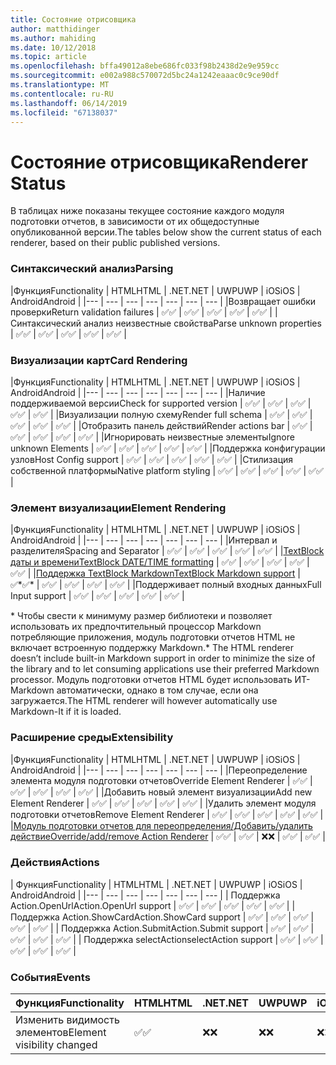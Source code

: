 ```yaml
---
title: Состояние отрисовщика
author: matthidinger
ms.author: mahiding
ms.date: 10/12/2018
ms.topic: article
ms.openlocfilehash: bffa49012a8ebe686fc033f98b2438d2e9e959cc
ms.sourcegitcommit: e002a988c570072d5bc24a1242eaaac0c9ce90df
ms.translationtype: MT
ms.contentlocale: ru-RU
ms.lasthandoff: 06/14/2019
ms.locfileid: "67138037"
---
```

# <a name="renderer-status"></a><span data-ttu-id="33d1b-102">Состояние отрисовщика</span><span class="sxs-lookup"><span data-stu-id="33d1b-102">Renderer Status</span></span>
<span data-ttu-id="33d1b-103">В таблицах ниже показаны текущее состояние каждого модуля подготовки отчетов, в зависимости от их общедоступные опубликованной версии.</span><span class="sxs-lookup"><span data-stu-id="33d1b-103">The tables below show the current status of each renderer, based on their public published versions.</span></span>

### <a name="parsing"></a><span data-ttu-id="33d1b-104">Синтаксический анализ</span><span class="sxs-lookup"><span data-stu-id="33d1b-104">Parsing</span></span>

|<span data-ttu-id="33d1b-105">Функция</span><span class="sxs-lookup"><span data-stu-id="33d1b-105">Functionality</span></span> | <span data-ttu-id="33d1b-106">HTML</span><span class="sxs-lookup"><span data-stu-id="33d1b-106">HTML</span></span> | <span data-ttu-id="33d1b-107">.NET</span><span class="sxs-lookup"><span data-stu-id="33d1b-107">.NET</span></span> | <span data-ttu-id="33d1b-108">UWP</span><span class="sxs-lookup"><span data-stu-id="33d1b-108">UWP</span></span> | <span data-ttu-id="33d1b-109">iOS</span><span class="sxs-lookup"><span data-stu-id="33d1b-109">iOS</span></span> | <span data-ttu-id="33d1b-110">Android</span><span class="sxs-lookup"><span data-stu-id="33d1b-110">Android</span></span> |
|--- | --- | --- | --- | --- | --- | --- |
|<span data-ttu-id="33d1b-111">Возвращает ошибки проверки</span><span class="sxs-lookup"><span data-stu-id="33d1b-111">Return validation failures</span></span> | <span data-ttu-id="33d1b-112">✅</span><span class="sxs-lookup"><span data-stu-id="33d1b-112">✅</span></span> | <span data-ttu-id="33d1b-113">✅</span><span class="sxs-lookup"><span data-stu-id="33d1b-113">✅</span></span> | <span data-ttu-id="33d1b-114">✅</span><span class="sxs-lookup"><span data-stu-id="33d1b-114">✅</span></span> | <span data-ttu-id="33d1b-115">✅</span><span class="sxs-lookup"><span data-stu-id="33d1b-115">✅</span></span> | <span data-ttu-id="33d1b-116">✅</span><span class="sxs-lookup"><span data-stu-id="33d1b-116">✅</span></span> |
|<span data-ttu-id="33d1b-117">Синтаксический анализ неизвестные свойства</span><span class="sxs-lookup"><span data-stu-id="33d1b-117">Parse unknown properties</span></span> | <span data-ttu-id="33d1b-118">✅</span><span class="sxs-lookup"><span data-stu-id="33d1b-118">✅</span></span> | <span data-ttu-id="33d1b-119">✅</span><span class="sxs-lookup"><span data-stu-id="33d1b-119">✅</span></span> | <span data-ttu-id="33d1b-120">✅</span><span class="sxs-lookup"><span data-stu-id="33d1b-120">✅</span></span> | <span data-ttu-id="33d1b-121">✅</span><span class="sxs-lookup"><span data-stu-id="33d1b-121">✅</span></span> | <span data-ttu-id="33d1b-122">✅</span><span class="sxs-lookup"><span data-stu-id="33d1b-122">✅</span></span> |

### <a name="card-rendering"></a><span data-ttu-id="33d1b-123">Визуализации карт</span><span class="sxs-lookup"><span data-stu-id="33d1b-123">Card Rendering</span></span>

|<span data-ttu-id="33d1b-124">Функция</span><span class="sxs-lookup"><span data-stu-id="33d1b-124">Functionality</span></span> | <span data-ttu-id="33d1b-125">HTML</span><span class="sxs-lookup"><span data-stu-id="33d1b-125">HTML</span></span> | <span data-ttu-id="33d1b-126">.NET</span><span class="sxs-lookup"><span data-stu-id="33d1b-126">.NET</span></span> | <span data-ttu-id="33d1b-127">UWP</span><span class="sxs-lookup"><span data-stu-id="33d1b-127">UWP</span></span> | <span data-ttu-id="33d1b-128">iOS</span><span class="sxs-lookup"><span data-stu-id="33d1b-128">iOS</span></span> | <span data-ttu-id="33d1b-129">Android</span><span class="sxs-lookup"><span data-stu-id="33d1b-129">Android</span></span> |
|--- | --- | --- | --- | --- | --- | --- |
|<span data-ttu-id="33d1b-130">Наличие поддерживаемой версии</span><span class="sxs-lookup"><span data-stu-id="33d1b-130">Check for supported version</span></span> | <span data-ttu-id="33d1b-131">✅</span><span class="sxs-lookup"><span data-stu-id="33d1b-131">✅</span></span> | <span data-ttu-id="33d1b-132">✅</span><span class="sxs-lookup"><span data-stu-id="33d1b-132">✅</span></span> | <span data-ttu-id="33d1b-133">✅</span><span class="sxs-lookup"><span data-stu-id="33d1b-133">✅</span></span> | <span data-ttu-id="33d1b-134">✅</span><span class="sxs-lookup"><span data-stu-id="33d1b-134">✅</span></span> | <span data-ttu-id="33d1b-135">✅</span><span class="sxs-lookup"><span data-stu-id="33d1b-135">✅</span></span>  |
|<span data-ttu-id="33d1b-136">Визуализации полную схему</span><span class="sxs-lookup"><span data-stu-id="33d1b-136">Render full schema</span></span> | <span data-ttu-id="33d1b-137">✅</span><span class="sxs-lookup"><span data-stu-id="33d1b-137">✅</span></span> | <span data-ttu-id="33d1b-138">✅</span><span class="sxs-lookup"><span data-stu-id="33d1b-138">✅</span></span> | <span data-ttu-id="33d1b-139">✅</span><span class="sxs-lookup"><span data-stu-id="33d1b-139">✅</span></span> | <span data-ttu-id="33d1b-140">✅</span><span class="sxs-lookup"><span data-stu-id="33d1b-140">✅</span></span> | <span data-ttu-id="33d1b-141">✅</span><span class="sxs-lookup"><span data-stu-id="33d1b-141">✅</span></span> |
|<span data-ttu-id="33d1b-142">Отобразить панель действий</span><span class="sxs-lookup"><span data-stu-id="33d1b-142">Render actions bar</span></span> | <span data-ttu-id="33d1b-143">✅</span><span class="sxs-lookup"><span data-stu-id="33d1b-143">✅</span></span> | <span data-ttu-id="33d1b-144">✅</span><span class="sxs-lookup"><span data-stu-id="33d1b-144">✅</span></span> | <span data-ttu-id="33d1b-145">✅</span><span class="sxs-lookup"><span data-stu-id="33d1b-145">✅</span></span> | <span data-ttu-id="33d1b-146">✅</span><span class="sxs-lookup"><span data-stu-id="33d1b-146">✅</span></span> | <span data-ttu-id="33d1b-147">✅</span><span class="sxs-lookup"><span data-stu-id="33d1b-147">✅</span></span> |
|<span data-ttu-id="33d1b-148">Игнорировать неизвестные элементы</span><span class="sxs-lookup"><span data-stu-id="33d1b-148">Ignore unknown Elements</span></span> | <span data-ttu-id="33d1b-149">✅</span><span class="sxs-lookup"><span data-stu-id="33d1b-149">✅</span></span> | <span data-ttu-id="33d1b-150">✅</span><span class="sxs-lookup"><span data-stu-id="33d1b-150">✅</span></span> | <span data-ttu-id="33d1b-151">✅</span><span class="sxs-lookup"><span data-stu-id="33d1b-151">✅</span></span> | <span data-ttu-id="33d1b-152">✅</span><span class="sxs-lookup"><span data-stu-id="33d1b-152">✅</span></span> | <span data-ttu-id="33d1b-153">✅</span><span class="sxs-lookup"><span data-stu-id="33d1b-153">✅</span></span> |
|<span data-ttu-id="33d1b-154">Поддержка конфигурации узлов</span><span class="sxs-lookup"><span data-stu-id="33d1b-154">Host Config support</span></span> | <span data-ttu-id="33d1b-155">✅</span><span class="sxs-lookup"><span data-stu-id="33d1b-155">✅</span></span> | <span data-ttu-id="33d1b-156">✅</span><span class="sxs-lookup"><span data-stu-id="33d1b-156">✅</span></span> | <span data-ttu-id="33d1b-157">✅</span><span class="sxs-lookup"><span data-stu-id="33d1b-157">✅</span></span> | <span data-ttu-id="33d1b-158">✅</span><span class="sxs-lookup"><span data-stu-id="33d1b-158">✅</span></span> | <span data-ttu-id="33d1b-159">✅</span><span class="sxs-lookup"><span data-stu-id="33d1b-159">✅</span></span> |
|<span data-ttu-id="33d1b-160">Стилизация собственной платформы</span><span class="sxs-lookup"><span data-stu-id="33d1b-160">Native platform styling</span></span> | <span data-ttu-id="33d1b-161">✅</span><span class="sxs-lookup"><span data-stu-id="33d1b-161">✅</span></span> | <span data-ttu-id="33d1b-162">✅</span><span class="sxs-lookup"><span data-stu-id="33d1b-162">✅</span></span> | <span data-ttu-id="33d1b-163">✅</span><span class="sxs-lookup"><span data-stu-id="33d1b-163">✅</span></span> | <span data-ttu-id="33d1b-164">✅</span><span class="sxs-lookup"><span data-stu-id="33d1b-164">✅</span></span> | <span data-ttu-id="33d1b-165">✅</span><span class="sxs-lookup"><span data-stu-id="33d1b-165">✅</span></span> |

### <a name="element-rendering"></a><span data-ttu-id="33d1b-166">Элемент визуализации</span><span class="sxs-lookup"><span data-stu-id="33d1b-166">Element Rendering</span></span>

|<span data-ttu-id="33d1b-167">Функция</span><span class="sxs-lookup"><span data-stu-id="33d1b-167">Functionality</span></span> | <span data-ttu-id="33d1b-168">HTML</span><span class="sxs-lookup"><span data-stu-id="33d1b-168">HTML</span></span> | <span data-ttu-id="33d1b-169">.NET</span><span class="sxs-lookup"><span data-stu-id="33d1b-169">.NET</span></span> | <span data-ttu-id="33d1b-170">UWP</span><span class="sxs-lookup"><span data-stu-id="33d1b-170">UWP</span></span> | <span data-ttu-id="33d1b-171">iOS</span><span class="sxs-lookup"><span data-stu-id="33d1b-171">iOS</span></span> | <span data-ttu-id="33d1b-172">Android</span><span class="sxs-lookup"><span data-stu-id="33d1b-172">Android</span></span> |
|--- | --- | --- | --- | --- | --- | --- |
|<span data-ttu-id="33d1b-173">Интервал и разделителя</span><span class="sxs-lookup"><span data-stu-id="33d1b-173">Spacing and Separator</span></span> | <span data-ttu-id="33d1b-174">✅</span><span class="sxs-lookup"><span data-stu-id="33d1b-174">✅</span></span> | <span data-ttu-id="33d1b-175">✅</span><span class="sxs-lookup"><span data-stu-id="33d1b-175">✅</span></span> | <span data-ttu-id="33d1b-176">✅</span><span class="sxs-lookup"><span data-stu-id="33d1b-176">✅</span></span> | <span data-ttu-id="33d1b-177">✅</span><span class="sxs-lookup"><span data-stu-id="33d1b-177">✅</span></span> | <span data-ttu-id="33d1b-178">✅</span><span class="sxs-lookup"><span data-stu-id="33d1b-178">✅</span></span> |
|[<span data-ttu-id="33d1b-179">TextBlock даты и времени</span><span class="sxs-lookup"><span data-stu-id="33d1b-179">TextBlock DATE/TIME formatting</span></span>](../authoring-cards/text-features.md#datetime-formatting-and-localization) | <span data-ttu-id="33d1b-180">✅</span><span class="sxs-lookup"><span data-stu-id="33d1b-180">✅</span></span> | <span data-ttu-id="33d1b-181">✅</span><span class="sxs-lookup"><span data-stu-id="33d1b-181">✅</span></span> | <span data-ttu-id="33d1b-182">✅</span><span class="sxs-lookup"><span data-stu-id="33d1b-182">✅</span></span> | <span data-ttu-id="33d1b-183">✅</span><span class="sxs-lookup"><span data-stu-id="33d1b-183">✅</span></span> | <span data-ttu-id="33d1b-184">✅</span><span class="sxs-lookup"><span data-stu-id="33d1b-184">✅</span></span> |
|[<span data-ttu-id="33d1b-185">Поддержка TextBlock Markdown</span><span class="sxs-lookup"><span data-stu-id="33d1b-185">TextBlock Markdown support</span></span>](../authoring-cards/text-features.md#markdown) | <span data-ttu-id="33d1b-186">✅\*</span><span class="sxs-lookup"><span data-stu-id="33d1b-186">✅\*</span></span> | <span data-ttu-id="33d1b-187">✅</span><span class="sxs-lookup"><span data-stu-id="33d1b-187">✅</span></span> | <span data-ttu-id="33d1b-188">✅</span><span class="sxs-lookup"><span data-stu-id="33d1b-188">✅</span></span> | <span data-ttu-id="33d1b-189">✅</span><span class="sxs-lookup"><span data-stu-id="33d1b-189">✅</span></span> | <span data-ttu-id="33d1b-190">✅</span><span class="sxs-lookup"><span data-stu-id="33d1b-190">✅</span></span> |
|<span data-ttu-id="33d1b-191">Поддерживает полный входных данных</span><span class="sxs-lookup"><span data-stu-id="33d1b-191">Full Input support</span></span> | <span data-ttu-id="33d1b-192">✅</span><span class="sxs-lookup"><span data-stu-id="33d1b-192">✅</span></span> | <span data-ttu-id="33d1b-193">✅</span><span class="sxs-lookup"><span data-stu-id="33d1b-193">✅</span></span> | <span data-ttu-id="33d1b-194">✅</span><span class="sxs-lookup"><span data-stu-id="33d1b-194">✅</span></span> | <span data-ttu-id="33d1b-195">✅</span><span class="sxs-lookup"><span data-stu-id="33d1b-195">✅</span></span> | <span data-ttu-id="33d1b-196">✅</span><span class="sxs-lookup"><span data-stu-id="33d1b-196">✅</span></span> |

<span data-ttu-id="33d1b-197">\* Чтобы свести к минимуму размер библиотеки и позволяет использовать их предпочтительный процессор Markdown потребляющие приложения, модуль подготовки отчетов HTML не включает встроенную поддержку Markdown.</span><span class="sxs-lookup"><span data-stu-id="33d1b-197">\* The HTML renderer doesn’t include built-in Markdown support in order to minimize the size of the library and to let consuming applications use their preferred Markdown processor.</span></span> <span data-ttu-id="33d1b-198">Модуль подготовки отчетов HTML будет использовать ИТ-Markdown автоматически, однако в том случае, если она загружается.</span><span class="sxs-lookup"><span data-stu-id="33d1b-198">The HTML renderer will however automatically use Markdown-It if it is loaded.</span></span>

### <a name="extensibility"></a><span data-ttu-id="33d1b-199">Расширение среды</span><span class="sxs-lookup"><span data-stu-id="33d1b-199">Extensibility</span></span>

|<span data-ttu-id="33d1b-200">Функция</span><span class="sxs-lookup"><span data-stu-id="33d1b-200">Functionality</span></span> | <span data-ttu-id="33d1b-201">HTML</span><span class="sxs-lookup"><span data-stu-id="33d1b-201">HTML</span></span> | <span data-ttu-id="33d1b-202">.NET</span><span class="sxs-lookup"><span data-stu-id="33d1b-202">.NET</span></span> | <span data-ttu-id="33d1b-203">UWP</span><span class="sxs-lookup"><span data-stu-id="33d1b-203">UWP</span></span> | <span data-ttu-id="33d1b-204">iOS</span><span class="sxs-lookup"><span data-stu-id="33d1b-204">iOS</span></span> | <span data-ttu-id="33d1b-205">Android</span><span class="sxs-lookup"><span data-stu-id="33d1b-205">Android</span></span> |
|--- | --- | --- | --- | --- | --- | --- |
|<span data-ttu-id="33d1b-206">Переопределение элемента модуля подготовки отчетов</span><span class="sxs-lookup"><span data-stu-id="33d1b-206">Override Element Renderer</span></span> | <span data-ttu-id="33d1b-207">✅</span><span class="sxs-lookup"><span data-stu-id="33d1b-207">✅</span></span> | <span data-ttu-id="33d1b-208">✅</span><span class="sxs-lookup"><span data-stu-id="33d1b-208">✅</span></span> | <span data-ttu-id="33d1b-209">✅</span><span class="sxs-lookup"><span data-stu-id="33d1b-209">✅</span></span> | <span data-ttu-id="33d1b-210">✅</span><span class="sxs-lookup"><span data-stu-id="33d1b-210">✅</span></span> | <span data-ttu-id="33d1b-211">✅</span><span class="sxs-lookup"><span data-stu-id="33d1b-211">✅</span></span> |
|<span data-ttu-id="33d1b-212">Добавить новый элемент визуализации</span><span class="sxs-lookup"><span data-stu-id="33d1b-212">Add new Element Renderer</span></span> | <span data-ttu-id="33d1b-213">✅</span><span class="sxs-lookup"><span data-stu-id="33d1b-213">✅</span></span> | <span data-ttu-id="33d1b-214">✅</span><span class="sxs-lookup"><span data-stu-id="33d1b-214">✅</span></span> | <span data-ttu-id="33d1b-215">✅</span><span class="sxs-lookup"><span data-stu-id="33d1b-215">✅</span></span> | <span data-ttu-id="33d1b-216">✅</span><span class="sxs-lookup"><span data-stu-id="33d1b-216">✅</span></span> | <span data-ttu-id="33d1b-217">✅</span><span class="sxs-lookup"><span data-stu-id="33d1b-217">✅</span></span> |
|<span data-ttu-id="33d1b-218">Удалить элемент модуля подготовки отчетов</span><span class="sxs-lookup"><span data-stu-id="33d1b-218">Remove Element Renderer</span></span> | <span data-ttu-id="33d1b-219">✅</span><span class="sxs-lookup"><span data-stu-id="33d1b-219">✅</span></span> | <span data-ttu-id="33d1b-220">✅</span><span class="sxs-lookup"><span data-stu-id="33d1b-220">✅</span></span> | <span data-ttu-id="33d1b-221">✅</span><span class="sxs-lookup"><span data-stu-id="33d1b-221">✅</span></span> | <span data-ttu-id="33d1b-222">✅</span><span class="sxs-lookup"><span data-stu-id="33d1b-222">✅</span></span> | <span data-ttu-id="33d1b-223">✅</span><span class="sxs-lookup"><span data-stu-id="33d1b-223">✅</span></span> |
|[<span data-ttu-id="33d1b-224">Модуль подготовки отчетов для переопределения/Добавить/удалить действие</span><span class="sxs-lookup"><span data-stu-id="33d1b-224">Override/add/remove Action Renderer</span></span>](https://github.com/Microsoft/AdaptiveCards/issues/1671) | <span data-ttu-id="33d1b-225">✅</span><span class="sxs-lookup"><span data-stu-id="33d1b-225">✅</span></span> | <span data-ttu-id="33d1b-226">✅</span><span class="sxs-lookup"><span data-stu-id="33d1b-226">✅</span></span> | <span data-ttu-id="33d1b-227">❌</span><span class="sxs-lookup"><span data-stu-id="33d1b-227">❌</span></span> | <span data-ttu-id="33d1b-228">✅</span><span class="sxs-lookup"><span data-stu-id="33d1b-228">✅</span></span> | <span data-ttu-id="33d1b-229">✅</span><span class="sxs-lookup"><span data-stu-id="33d1b-229">✅</span></span> |

### <a name="actions"></a><span data-ttu-id="33d1b-230">Действия</span><span class="sxs-lookup"><span data-stu-id="33d1b-230">Actions</span></span>

| <span data-ttu-id="33d1b-231">Функция</span><span class="sxs-lookup"><span data-stu-id="33d1b-231">Functionality</span></span> | <span data-ttu-id="33d1b-232">HTML</span><span class="sxs-lookup"><span data-stu-id="33d1b-232">HTML</span></span> | <span data-ttu-id="33d1b-233">.NET</span><span class="sxs-lookup"><span data-stu-id="33d1b-233">.NET</span></span> | <span data-ttu-id="33d1b-234">UWP</span><span class="sxs-lookup"><span data-stu-id="33d1b-234">UWP</span></span> | <span data-ttu-id="33d1b-235">iOS</span><span class="sxs-lookup"><span data-stu-id="33d1b-235">iOS</span></span> | <span data-ttu-id="33d1b-236">Android</span><span class="sxs-lookup"><span data-stu-id="33d1b-236">Android</span></span> |
|--- | --- | --- | --- | --- | --- | --- |
| <span data-ttu-id="33d1b-237">Поддержка Action.OpenUrl</span><span class="sxs-lookup"><span data-stu-id="33d1b-237">Action.OpenUrl support</span></span> | <span data-ttu-id="33d1b-238">✅</span><span class="sxs-lookup"><span data-stu-id="33d1b-238">✅</span></span> | <span data-ttu-id="33d1b-239">✅</span><span class="sxs-lookup"><span data-stu-id="33d1b-239">✅</span></span> | <span data-ttu-id="33d1b-240">✅</span><span class="sxs-lookup"><span data-stu-id="33d1b-240">✅</span></span> | <span data-ttu-id="33d1b-241">✅</span><span class="sxs-lookup"><span data-stu-id="33d1b-241">✅</span></span> | <span data-ttu-id="33d1b-242">✅</span><span class="sxs-lookup"><span data-stu-id="33d1b-242">✅</span></span>  |
| <span data-ttu-id="33d1b-243">Поддержка Action.ShowCard</span><span class="sxs-lookup"><span data-stu-id="33d1b-243">Action.ShowCard support</span></span>  | <span data-ttu-id="33d1b-244">✅</span><span class="sxs-lookup"><span data-stu-id="33d1b-244">✅</span></span> | <span data-ttu-id="33d1b-245">✅</span><span class="sxs-lookup"><span data-stu-id="33d1b-245">✅</span></span> | <span data-ttu-id="33d1b-246">✅</span><span class="sxs-lookup"><span data-stu-id="33d1b-246">✅</span></span> | <span data-ttu-id="33d1b-247">✅</span><span class="sxs-lookup"><span data-stu-id="33d1b-247">✅</span></span> | <span data-ttu-id="33d1b-248">✅</span><span class="sxs-lookup"><span data-stu-id="33d1b-248">✅</span></span> |
| <span data-ttu-id="33d1b-249">Поддержка Action.Submit</span><span class="sxs-lookup"><span data-stu-id="33d1b-249">Action.Submit support</span></span>  | <span data-ttu-id="33d1b-250">✅</span><span class="sxs-lookup"><span data-stu-id="33d1b-250">✅</span></span> | <span data-ttu-id="33d1b-251">✅</span><span class="sxs-lookup"><span data-stu-id="33d1b-251">✅</span></span> | <span data-ttu-id="33d1b-252">✅</span><span class="sxs-lookup"><span data-stu-id="33d1b-252">✅</span></span> | <span data-ttu-id="33d1b-253">✅</span><span class="sxs-lookup"><span data-stu-id="33d1b-253">✅</span></span> | <span data-ttu-id="33d1b-254">✅</span><span class="sxs-lookup"><span data-stu-id="33d1b-254">✅</span></span>  |
| <span data-ttu-id="33d1b-255">Поддержка selectAction</span><span class="sxs-lookup"><span data-stu-id="33d1b-255">selectAction support</span></span> | <span data-ttu-id="33d1b-256">✅</span><span class="sxs-lookup"><span data-stu-id="33d1b-256">✅</span></span> | <span data-ttu-id="33d1b-257">✅</span><span class="sxs-lookup"><span data-stu-id="33d1b-257">✅</span></span> | <span data-ttu-id="33d1b-258">✅</span><span class="sxs-lookup"><span data-stu-id="33d1b-258">✅</span></span> | <span data-ttu-id="33d1b-259">✅</span><span class="sxs-lookup"><span data-stu-id="33d1b-259">✅</span></span> | <span data-ttu-id="33d1b-260">✅</span><span class="sxs-lookup"><span data-stu-id="33d1b-260">✅</span></span> |

### <a name="events"></a><span data-ttu-id="33d1b-261">События</span><span class="sxs-lookup"><span data-stu-id="33d1b-261">Events</span></span>

|       <span data-ttu-id="33d1b-262">Функция</span><span class="sxs-lookup"><span data-stu-id="33d1b-262">Functionality</span></span>        | <span data-ttu-id="33d1b-263">HTML</span><span class="sxs-lookup"><span data-stu-id="33d1b-263">HTML</span></span> | <span data-ttu-id="33d1b-264">.NET</span><span class="sxs-lookup"><span data-stu-id="33d1b-264">.NET</span></span> | <span data-ttu-id="33d1b-265">UWP</span><span class="sxs-lookup"><span data-stu-id="33d1b-265">UWP</span></span> | <span data-ttu-id="33d1b-266">iOS</span><span class="sxs-lookup"><span data-stu-id="33d1b-266">iOS</span></span> | <span data-ttu-id="33d1b-267">Android</span><span class="sxs-lookup"><span data-stu-id="33d1b-267">Android</span></span> | 
|----------------------------|------|------|-----|-----|---------|
| <span data-ttu-id="33d1b-268">Изменить видимость элементов</span><span class="sxs-lookup"><span data-stu-id="33d1b-268">Element visibility changed</span></span> |  <span data-ttu-id="33d1b-269">✅</span><span class="sxs-lookup"><span data-stu-id="33d1b-269">✅</span></span>   |  <span data-ttu-id="33d1b-270">❌</span><span class="sxs-lookup"><span data-stu-id="33d1b-270">❌</span></span>   |  <span data-ttu-id="33d1b-271">❌</span><span class="sxs-lookup"><span data-stu-id="33d1b-271">❌</span></span>  |  <span data-ttu-id="33d1b-272">❌</span><span class="sxs-lookup"><span data-stu-id="33d1b-272">❌</span></span>  | <span data-ttu-id="33d1b-273">❌</span><span class="sxs-lookup"><span data-stu-id="33d1b-273">❌</span></span> |


